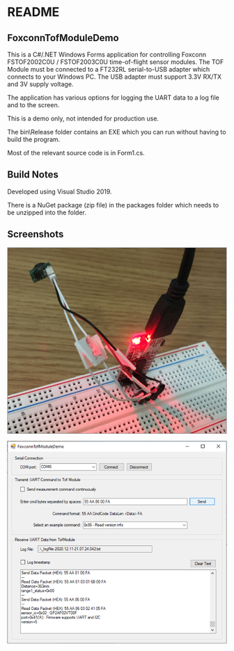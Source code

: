 # README
## FoxconnTofModuleDemo

This is a C#/.NET Windows Forms application for controlling Foxconn FSTOF2002C0U / FSTOF2003C0U time-of-flight sensor modules. The TOF Module must be connected to a FT232RL serial-to-USB adapter which connects to your Windows PC. The USB adapter must support 3.3V RX/TX and 3V supply voltage.

The application has various options for logging the UART data to a log file and to the screen.

This is a demo only, not intended for production use.

The bin\Release folder contains an EXE which you can run without having to build the program.

Most of the relevant source code is in Form1.cs.

## Build Notes

Developed using Visual Studio 2019. 

There is a NuGet package (zip file) in the packages folder which needs to be unzipped into the folder.

## Screenshots

![Foxconn Tof Module CSharp Demo App Circuit](https://github.com/sharpsensoruser/sharp-sensor-demos/blob/master/images/foxconn_fstof2002c0u_csharp_circuit.png)

![Foxconn Tof Module CSharp Demo App Screen](https://github.com/sharpsensoruser/sharp-sensor-demos/blob/master/images/foxconn_fstof2002c0u_csharp_app.png)

